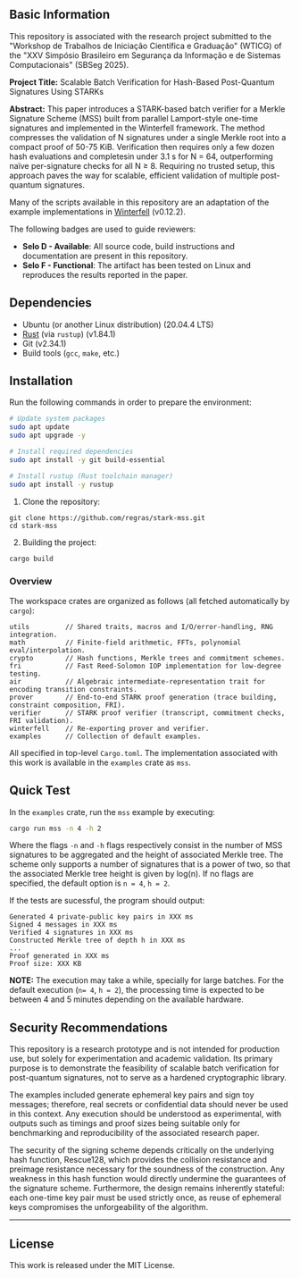 ## Basic Information

This repository is associated with the research project submitted to the "Workshop de Trabalhos de Iniciação Científica e Graduação" (WTICG) of the "XXV Simpósio Brasileiro em Segurança da Informação e de Sistemas Computacionais" (SBSeg 2025).

**Project Title:** Scalable Batch Verification for Hash-Based Post-Quantum Signatures Using STARKs

**Abstract:** This paper introduces a STARK-based batch verifier for a Merkle Signature Scheme (MSS) built from parallel Lamport-style one-time signatures and implemented in the Winterfell framework. The method compresses the validation of N signatures under a single Merkle root into a compact proof of 50-75 KiB. Verification then requires only a few dozen hash evaluations and completesin under 3.1 s for N = 64, outperforming naı̈ve per-signature checks for all N ≥ 8. Requiring no trusted setup, this approach paves the way for scalable, efficient validation of multiple post-quantum signatures.

Many of the scripts available in this repository are an adaptation of the example implementations in [Winterfell](https://github.com/facebook/winterfell) (v0.12.2).

The following badges are used to guide reviewers:  
- **Selo D - Available**: All source code, build instructions and documentation are present in this repository.  
- **Selo F - Functional**: The artifact has been tested on Linux and reproduces the results reported in the paper.

## Dependencies

- Ubuntu (or another Linux distribution) (20.04.4 LTS)
- [Rust](https://www.rust-lang.org/tools/install) (via `rustup`) (v1.84.1)
- Git (v2.34.1)
- Build tools (`gcc`, `make`, etc.) 

## Installation

Run the following commands in order to prepare the environment:

```bash
# Update system packages
sudo apt update
sudo apt upgrade -y

# Install required dependencies
sudo apt install -y git build-essential

# Install rustup (Rust toolchain manager)
sudo apt install -y rustup
```
1. Clone the repository:
```
git clone https://github.com/regras/stark-mss.git
cd stark-mss
```
2. Building the project:
```bash
cargo build
```

### Overview

The workspace crates are organized as follows (all fetched automatically by `cargo`):

```
utils         // Shared traits, macros and I/O/error‑handling, RNG integration.
math          // Finite‑field arithmetic, FFTs, polynomial eval/interpolation.
crypto        // Hash functions, Merkle trees and commitment schemes.
fri           // Fast Reed‑Solomon IOP implementation for low‑degree testing.
air           // Algebraic intermediate‑representation trait for encoding transition constraints.
prover        // End‑to‑end STARK proof generation (trace building, constraint composition, FRI).
verifier      // STARK proof verifier (transcript, commitment checks, FRI validation).
winterfell    // Re-exporting prover and verifier.
examples      // Collection of default examples.
```

All specified in top-level `Cargo.toml`. The implementation associated with this work is available in the `examples` crate as `mss`.
  
## Quick Test

In the `examples` crate, run the `mss` example by executing:

```bash
cargo run mss -n 4 -h 2
```

Where the flags `-n` and `-h` flags respectively consist in the number of MSS signatures to be aggregated and the height of associated Merkle tree. The scheme only supports a number of signatures that is a power of two, so that the associated Merkle tree height is given by log(n). If no flags are specified, the default option is `n = 4`, `h = 2`.

If the tests are sucessful, the program should output:

```
Generated 4 private-public key pairs in XXX ms
Signed 4 messages in XXX ms
Verified 4 signatures in XXX ms
Constructed Merkle tree of depth h in XXX ms
...
Proof generated in XXX ms
Proof size: XXX KB
```

**NOTE:** The execution may take a while, specially for large batches. For the default execution (`n= 4`, `h = 2`), the processing time is expected to be between 4 and 5 minutes depending on the available hardware.

## Security Recommendations

This repository is a research prototype and is not intended for production use, but solely for experimentation and academic validation. Its primary purpose is to demonstrate the feasibility of scalable batch verification for post-quantum signatures, not to serve as a hardened cryptographic library.

The examples included generate ephemeral key pairs and sign toy messages; therefore, real secrets or confidential data should never be used in this context. Any execution should be understood as experimental, with outputs such as timings and proof sizes being suitable only for benchmarking and reproducibility of the associated research paper.

The security of the signing scheme depends critically on the underlying hash function, Rescue128, which provides the collision resistance and preimage resistance necessary for the soundness of the construction. Any weakness in this hash function would directly undermine the guarantees of the signature scheme. Furthermore, the design remains inherently stateful: each one-time key pair must be used strictly once, as reuse of ephemeral keys compromises the unforgeability of the algorithm.
  
---
## License

This work is released under the MIT License.
